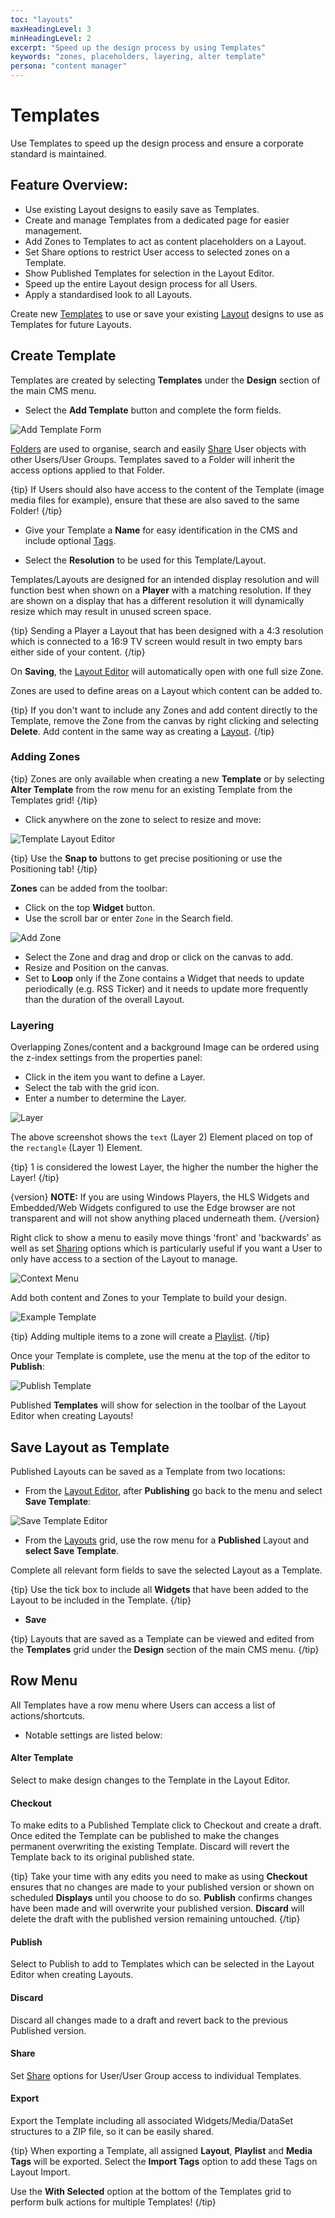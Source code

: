```yaml
---
toc: "layouts"
maxHeadingLevel: 3
minHeadingLevel: 2
excerpt: "Speed up the design process by using Templates"
keywords: "zones, placeholders, layering, alter template"
persona: "content manager"
---
```


# Templates

Use Templates to speed up the design process and ensure a corporate standard is maintained.

## Feature Overview:

- Use existing Layout designs to easily save as Templates.
- Create and manage Templates from a dedicated page for easier management.
- Add Zones to Templates to act as content placeholders on a Layout.
- Set Share options to restrict User access to selected zones on a Template.
- Show Published Templates for selection in the Layout Editor.
- Speed up the entire Layout design process for all Users.
- Apply a standardised look to all Layouts.

Create new [Templates](layouts_templates.html#content-create-template) to use or save your existing [Layout](layouts_templates.html#content-save-layout-as-template) designs to use as Templates for future Layouts.

## Create Template

Templates are created by selecting **Templates** under the **Design** section of the main CMS menu.

- Select the **Add Template** button and complete the form fields.


![Add Template Form](img/v4_layouts_add_template_form.png)

[Folders](tour_folders.html) are used to organise, search and easily [Share](users_features_and_sharing.html#content-share) User objects with other Users/User Groups. Templates saved to a Folder will inherit the access options applied to that Folder.

{tip}
If Users should also have access to the content of the Template (image media files for example), ensure that these are also saved to the same Folder!
{/tip}

- Give your Template a **Name** for easy identification in the CMS and include optional [Tags](tour_tags.html).

- Select the **Resolution** to be used for this Template/Layout.

Templates/Layouts are designed for an intended display resolution and will function best when shown on a **Player** with a matching resolution. If they are shown on a display that has a different resolution it will dynamically resize which may result in unused screen space.  

{tip}
Sending a Player a Layout that has been designed with a 4:3 resolution which is connected to a 16:9 TV screen would result in two empty bars either side of your content. 
{/tip}

On **Saving**, the [Layout Editor](layouts_editor.html) will automatically open with one full size Zone.

Zones are used to define areas on a Layout which content can be added to.

{tip}
If you don't want to include any Zones and add content directly to the Template, remove the Zone from the canvas by right clicking and selecting **Delete**. Add content in the same way as creating a [Layout](layouts.html).
{/tip}

### Adding Zones

{tip}
Zones are only available when creating a new **Template** or by selecting **Alter Template** from the row menu for an existing Template from the Templates grid!
{/tip}

- Click anywhere on the zone to select to resize and move:

![Template Layout Editor](img/v4_layouts_templates_editor.png)

{tip}
Use the **Snap to** buttons to get precise positioning or use the Positioning tab!
{/tip}

**Zones** can be added from the toolbar:

- Click on the top **Widget** button.
- Use the scroll bar or enter `Zone` in the Search field.

![Add Zone](img/v4_layouts_templates_add_zone.png)

- Select the Zone and drag and drop or click on the canvas to add.
- Resize and Position on the canvas.
- Set to **Loop** only if the Zone contains a Widget that needs to update periodically (e.g. RSS Ticker) and it needs to update more frequently than the duration of the overall Layout.

### Layering

Overlapping Zones/content and a background Image can be ordered using the z-index settings from the properties panel:

- Click in the item you want to define a Layer.
- Select the tab with the grid icon.
- Enter a number to determine the Layer.

![Layer](img/v4_layouts_templates_layer.png)

The above screenshot shows the `text` (Layer 2) Element placed on top of the `rectangle` (Layer 1) Element.

{tip}
1 is considered the lowest Layer, the higher the number the higher the Layer!
{/tip}

{version}
**NOTE:** If you are using Windows Players, the HLS Widgets and Embedded/Web Widgets configured to use the Edge browser are not transparent and will not show anything placed underneath them.
{/version}


Right click to show a menu to easily move things 'front' and 'backwards' as well as set [Sharing]((users_features_and_sharing.html#content-share)) options which  is particularly useful if you want a User to only have access to a section of the Layout to manage.

![Context Menu](img/v4_layouts_templates_menu.png)

Add both content and Zones to your Template to build your design. 

![Example Template](img/v4_layouts_templates_example.png)



{tip}
Adding multiple items to a zone will create a [Playlist](media_modules_playlist.html).
{/tip}

Once your Template is complete, use the menu at the top of the editor to **Publish**:

![Publish Template](img/v4_layouts_templates_publish.png)



Published **Templates** will show for selection in the toolbar of the Layout Editor when creating Layouts!


## Save Layout as Template

Published Layouts can be saved as a Template from two locations:

- From the [Layout Editor](layouts_editor.html), after **Publishing** go back to the menu and select **Save Template**:

![Save Template Editor](img/v4_layouts_templates_save_as_template.png)

- From the [Layouts](layouts.html) grid, use the row menu for a **Published** Layout and **select Save Template**.

Complete all relevant form fields to save the selected Layout as a Template.

{tip}
Use the tick box to include all **Widgets** that have been added to the Layout to be included in the Template.
{/tip}

- **Save**

{tip}
Layouts that are saved as a Template can be viewed and edited from the **Templates** grid under the **Design** section of the main CMS menu.
{/tip}

## Row Menu

All Templates have a row menu where Users can access a list of actions/shortcuts.

- Notable settings are listed below:

#### Alter Template 

Select to make design changes to the Template in the Layout Editor.

#### Checkout

To make edits to a Published Template click to Checkout and create a draft. Once edited the Template can be published to make the changes permanent overwriting the existing Template. Discard will revert the Template back to its original published state.

{tip}
Take your time with any edits you need to make as using **Checkout** ensures that no changes are made to your published version or shown on scheduled **Displays** until you choose to do so. **Publish** confirms changes have been made and will overwrite your published version. **Discard** will delete the draft with the published version remaining untouched.
{/tip}

#### Publish

Select to Publish to add to Templates which can be selected in the Layout Editor when creating Layouts.

#### Discard 

Discard all changes made to a draft and revert back to the previous Published version.

#### Share

Set [Share](users_features_and_sharing.html#content-share) options for User/User Group access to individual Templates.

#### Export 

Export the Template including all associated Widgets/Media/DataSet structures to a ZIP file, so it can be easily shared. 

{tip}
When exporting a Template, all assigned **Layout**, **Playlist** and **Media Tags** will be exported. Select the **Import Tags** option to add these Tags on Layout Import.

Use the **With Selected** option at the bottom of the Templates grid to perform bulk actions for multiple Templates! 
{/tip}








